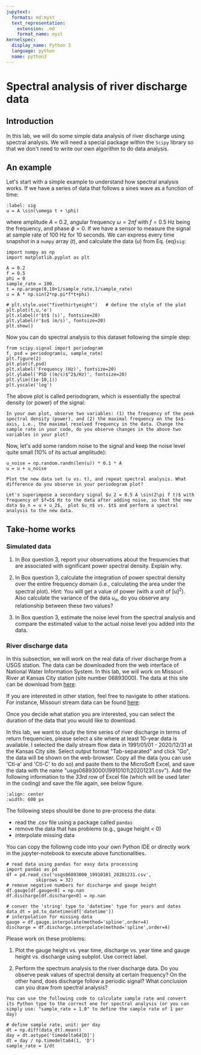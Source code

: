 ```yaml
---
jupytext:
  formats: md:myst
  text_representation:
    extension: .md
    format_name: myst
kernelspec:
  display_name: Python 3
  language: python
  name: python3
---
```




# Spectral analysis of river discharge data



## Introduction

In this lab, we will do some simple data analysis of river discharge using spectral analysis. We will need a special package within the `Scipy` library so that we don't need to write our own algorithm to do data analysis.


## An example  
Let's start with a simple example to understand how spectral analysis works. If we have a series of data that follows a sines wave as a function of time:


```{math}
:label: sig
u = A \sin(\omega t + \phi)
```
where amplitude $A$ = 0.2, angular frequency $\omega = 2 \pi f$ with $f = 0.5$ Hz being the frequency, and phase $\phi=0$. If we have a sensor to measure the signal at sample rate of 100 Hz for 10 seconds. We can express every time snapshot in a `numpy` array ($t$), and calculate the data ($u$) from Eq. {eq}`sig`:

```{code-cell} ipython3
import numpy as np
import matplotlib.pyplot as plt

A = 0.2
f = 0.5
phi = 0
sample_rate = 100.
t = np.arange(0,10+1/sample_rate,1/sample_rate)
u = A * np.sin(2*np.pi*f*t+phi)

# plt.style.use("fivethirtyeight")   # define the style of the plot
plt.plot(t,u,'o')
plt.xlabel(r'$t$ (s)', fontsize=20)
plt.ylabel(r'$u$ (m/s)', fontsize=20)
plt.show()
```

Now you can do spectral analysis to this dataset following the simple step:

```{code-cell} ipython3
from scipy.signal import periodogram
f, psd = periodogram(u, sample_rate)
plt.figure(2)
plt.plot(f,psd)
plt.xlabel('Frequency (Hz)', fontsize=20)
plt.ylabel('PSD ((m/s)$^2$/Hz)', fontsize=20)
plt.ylim((1e-10,1))
plt.yscale('log')
```
The above plot is called periodogram, which is essentially the spectral density (or power) of the signal:


```{admonition} Box question 1
In your own plot, observe two variables: (1) the frequency of the peak spectral density (power), and (2) the maximal frequency on the $x$-axis, i.e., the maximal resolved frequency in the data. Change the sample rate in your code, do you observe changes in the above two variables in your plot?
```

Now, let's add some random noise to the signal and keep the noise level quite small (10\% of its actual amplitude):

```{code-cell} ipython3
u_noise = np.random.randn(len(u)) * 0.1 * A
u = u + u_noise
```


```{admonition} Box question 2
Plot the new data set (u vs. t), and repeat spectral analysis. What difference do you observe in your periodogram plot?  
```


```{admonition} Box question 3
Let's superimpose a secondary signal $u_2 = 0.5 A \sin(2\pi f t)$ with frequency of $f=5$ Hz to the data after adding noise, so that the new data $u_n = u + u_2$,  plot $u_n$ vs. $t$ and perform a spectral analysis to the new data.
```

## Take-home works

### Simulated data
1. In Box question 3, report your observations about the frequencies that are associated with significant power spectral density. Explain why.

2. In Box question 3, calculate the integration of power spectral density over the entire frequency domain (i.e., calculating the area under the spectral plot). Hint: You will get a value of power (with a unit of [u]$^2$). Also calculate the variance of the data $u_n$, do you observe any relationship between these two values?

3. In Box question 3, estimate the noise level from the spectral analysis and compare the estimated value to the actual noise level you added into the data.

### River discharge data

In this subsection, we will work on the real data of river discharge from a USGS station. The data can be downloaded from the web interface of National Water Information System. In this lab, we will work on Missouri River at Kansas City station (site number 06893000). The data at this site can be download from [here](https://waterdata.usgs.gov/nwis/dv?referred_module=sw&site_no=06893000):

If you are interested in other station, feel free to navigate to other stations. For instance, Missouri stream data can be found [here](https://waterwatch.usgs.gov/?m=real&r=mo&w=map):

Once you decide what station you are interested, you can select the duration of the data that you would like to download.

In this lab, we want to study the time series of river discharge in terms of return frequencies, please select a site where at least 10-year data is available. I selected the daily stream flow data in 1991/01/01 - 2020/12/31 at the Kansas City site. Select output format "Tab-separated" and click "Go", the data will be shown on the web-browser. Copy all the data (you can use 'Ctl-a' and 'Ctl-C' to do so) and paste them to the MicroSoft Excel, and save the data with the name "usgs06893000\19910101\20201231.csv"). Add the following information to the *33rd row* of Excel file (which will be used later in the coding) and save the file again, see below figure.

```{image} imgs/csv.png
:align: center
:width: 600 px
```

The following steps should be done to pre-process the data:
* read the .csv file using a package called `pandas`
* remove the data that has problems (e.g., gauge height $<$ 0)
* interpolate missing data


You can copy the followng code into your own Python IDE or directly work in the jupyter-notebook to execute above functionalities.

```{code-cell} ipython3
# read data using pandas for easy data processing
import pandas as pd
df = pd.read_csv('usgs06893000_19910101_20201231.csv',
           skiprows = 32)
# remove negative numbers for discharge and gauge height
df.gauge[df.gauge<0] = np.nan
df.discharge[df.discharge<0] = np.nan

# conver the 'string' type to 'datetime' type for years and dates
data_dt = pd.to_datetime(df['datetime'])
# interpolation for missing data
gauge = df.gauge.interpolate(method='spline',order=4)
discharge = df.discharge.interpolate(method='spline',order=4)
```
Please work on these problems:

1. Plot the gauge height vs. year time, discharge vs. year time and gauge height vs. discharge using subplot. Use correct label.

2. Perform the spectrum analysis to the river discharge data. Do you observe peak values of spectral density at certain frequency? On the other hand, does discharge follow a periodic signal? What conclusion can you draw from spectral analysis?

```{hint}
You can use the following code to calculate sample rate and convert its Python type to the correct one for spectral analysis (or you can simply use: "sample_rate = 1.0" to define the sample rate of 1 per day)
```

```{code-cell} ipython3
# define sample rate, unit: per day
dt = np.diff(data_dt).mean()
day = dt.astype('timedelta64[D]')
dt = day / np.timedelta64(1, 'D')
sample_rate = 1/dt
```
